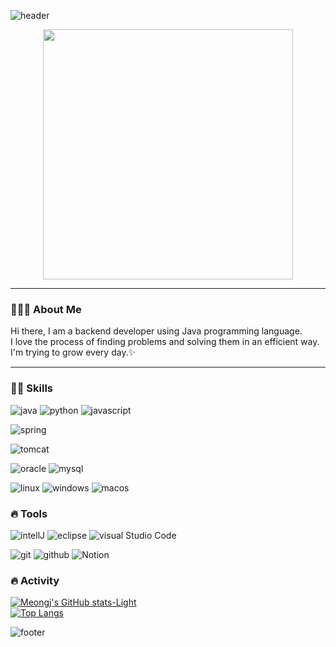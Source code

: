 ![header](https://capsule-render.vercel.app/api?type=waving&color=gradient&height=220&section=header&text=Hi%20there,%20I'm%20meongj%20!%20👋%20&fontSize=50)

<div id="header" align="center">
  <img src="https://media.giphy.com/media/QTfX9Ejfra3ZmNxh6B/giphy.gif" width="400"/>
</div>

---

### 🙋🏻‍♀️ About Me
Hi there, I am a backend developer using Java programming language. <br>
I love the process of finding problems and solving them in an efficient way. <br>
I'm trying to grow every day.✨

---

### 💪🏻 Skills

![java](https://img.shields.io/badge/JAVA-007396?style=flat-square&logo=Java&logoColor=white)
![python](https://img.shields.io/badge/PYTHON-3776AB?style=flat-square&logo=python&logoColor=white)
![javascript](https://img.shields.io/badge/JAVASCRIPT-F7DF1E?style=flat-square&logo=JavaScript&logoColor=white)


![spring](https://img.shields.io/badge/Spring-6DB33F?style=flat-square&logo=Spring&logoColor=white)


![tomcat](https://img.shields.io/badge/Apache%20Tomcat-F8DC75?style=flat-square&logo=Apache%20Tomcat&logoColor=white)

![oracle](https://img.shields.io/badge/Oracle-F80000?style=flat-square&logo=Oracle&logoColor=white)
![mysql](https://img.shields.io/badge/MySQL-4479A1?style=flat-square&logo=MySQL&logoColor=white)

![linux](https://img.shields.io/badge/Linux-FCC624?style=flat-square&logo=Linux&logoColor=white)
![windows](https://img.shields.io/badge/Windows-0078D6?style=flat-square&logo=Windows&logoColor=white)
![macos](https://img.shields.io/badge/macOS-000000?style=flat-square&logo=macOS&logoColor=white)


### 🔥 Tools
![intellJ](https://img.shields.io/badge/IntellJ%20IDE-000000?style=flat-square&logo=intellj%20IDE&logoColor=white)
![eclipse](https://img.shields.io/badge/Eclipse%20IDE-2C2255?style=flat-square&logo=Eclipse%20IDE&logoColor=white)
![visual Studio Code](https://img.shields.io/badge/Visual%20Studio%20Code-007ACC?style=flat-square&logo=Visual%20Studio%20Code&logoColor=white)

![git](https://img.shields.io/badge/git-F05033?style=flat-square&logo=git&logoColor=white)
![github](https://img.shields.io/badge/github-181717?style=flat-square&logo=github&logoColor=white)
![Notion](https://img.shields.io/badge/notion-F3F3F3?style=flat-square&logo=notion&logoColor=black)


### 🔥 Activity


[![Meongj's GitHub stats-Light](https://github-readme-stats.vercel.app/api?username=meongj&show_icons=true&theme=default#gh-light-mode-only)](https://github.com/anuraghazra/github-readme-stats#gh-light-mode-only)
<br>
[![Top Langs](https://github-readme-stats.vercel.app/api/top-langs/?username=meongj&layout=compact)](https://github.com/anuraghazra/github-readme-stats)


![footer](https://capsule-render.vercel.app/api?section=footer&type=waving&color=gradient)
